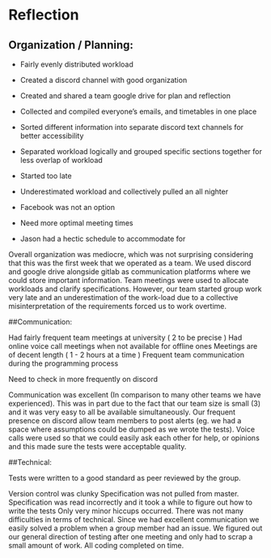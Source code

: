 # Reflection

## Organization / Planning:

* Fairly evenly distributed workload

* Created a discord channel with good organization

* Created and shared a team google drive for plan and reflection

* Collected and compiled everyone’s emails, and timetables in one place

* Sorted different information into separate discord text channels for better accessibility
* Separated workload logically and grouped specific sections together for less overlap of workload 
* Started too late 
* Underestimated workload and collectively pulled an all nighter
* Facebook was not an option
* Need more optimal meeting times
* Jason had a hectic schedule to accommodate for

Overall organization was mediocre, which was not surprising considering that this was the first week that we operated as a team. We used discord and google drive alongside gitlab as communication platforms where we could store important information. Team meetings were used to allocate workloads and clarify specifications. However, our team started group work very late and an underestimation of the work-load due to a collective misinterpretation of the requirements forced us to work overtime. 

##Communication:

Had fairly frequent team meetings at university ( 2 to be precise )
Had online voice call meetings when not available for offline ones
Meetings are of decent length ( 1 - 2 hours at a time )
Frequent team communication during the programming process
    
Need to check in more frequently on discord

Communication was excellent (In comparison to many other teams we have experienced). This was in part due to the fact that our team size is small (3) and it was very easy to all be available simultaneously. Our frequent presence on discord allow team members to post alerts (eg. we had a space where assumptions could be dumped as we wrote the tests). Voice calls were used so that we could easily ask each other for help, or opinions and this made sure the tests were acceptable quality. 

##Technical:

Tests were written to a good standard as peer reviewed by the group.

Version control was clunky
Specification was not pulled from master.
Specification was read incorrectly and it took a while to figure out how to write the tests
Only very minor hiccups occurred. There was not many difficulties in terms of technical. Since we had excellent communication we easily solved a problem when a group member had an issue. We figured out our general direction of testing after one meeting and only had to scrap a small amount of work. All coding completed on time.
